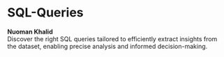 # SQL-Queries<br>
**Nuoman Khalid**<br>
Discover the right SQL queries tailored to efficiently extract insights from the dataset, enabling precise analysis and informed decision-making.
